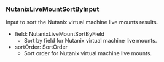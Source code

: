 ### NutanixLiveMountSortByInput
Input to sort the Nutanix virtual machine live mounts results.

- field: NutanixLiveMountSortByField
  - Sort by field for Nutanix virtual machine live mounts.
- sortOrder: SortOrder
  - Sort order for Nutanix virtual machine live mounts.
